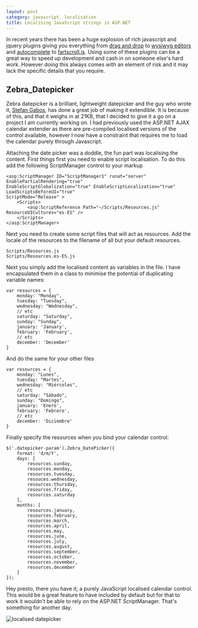 ```yaml
---
layout: post
category: javascript, localisation
title: Localising JavaScript strings in ASP.NET
---
```


In recent years there has been a huge explosion of rich javascript and jquery plugins giving you everything from [drag and drop][1] to [wysiwyg editors][2] and [autocomplete][3] to [fartscroll.js][4]. Using some of these plugins can be a great way to speed up development and cash in on someone else's hard work. However doing this always comes with an element of risk and it may lack the specific details that you require.

<!--excerpt-->

## Zebra_Datepicker

Zebra datepicker is a brilliant, lightweight datepicker and the guy who wrote it, [Stefan Gabos](http://stefangabos.ro/ "stefan gabos"), has done a great job of making it extendible. It is because of this, and that it weighs in at 21KB, that I decided to give it a go on a project I am currently working on. I had previously used the ASP.NET AJAX calendar extender as there are pre-compiled localised versions of the control available, however I now have a constraint that requires me to load the calendar purely through Javascript.

Attaching the date picker was a doddle, the fun part was localising the content. First things first you need to enable script localisation. To do this add the following ScriptManager control to your markup

	<asp:ScriptManager ID="ScriptManager1" runat="server" EnablePartialRendering="true"
	EnableScriptGlobalization="true" EnableScriptLocalization="true" LoadScriptsBeforeUI="true"
	ScriptMode="Release" >
		<Scripts>
			<asp:ScriptReference Path="~/Scripts/Resources.js" ResourceUICultures="es-ES" />
		</Scripts>
	</asp:ScriptManager>

Next you need to create some script files that will act as resources. Add the locale of the resources to the filename of all but your default resources.

	Scripts/Resources.js
	Scripts/Resources.es-ES.js

Next you simply add the localised content as variables in the file. I have encapsulated them in a class to minimise the potential of duplicating variable names:

	var resources = {
		monday: "Monday",
		tuesday: "Tuesday",
		wednesday: "Wednesday",
		// etc
		saturday: "Saturday",
		sunday: "Sunday",
		january: 'January',
		february: 'February',
		// etc
		december: 'December'
	}

And do the same for your other files

	var resources = {
		monday: "Lunes",
		tuesday: "Martes",
		wednesday: "Miércoles",
		// etc
		saturday: "Sábado",
		sunday: "Domingo",
		january: 'Enero',
		february: 'Febrero',
		// etc
		december: 'Diciembre'
	}

Finally specify the resources when you bind your calendar control:

	$('.datepicker-param').Zebra_DatePicker({
		format: 'd/m/Y',
		days: [
			resources.sunday,
			resources.monday,
			resources.tuesday,
			resouces.wednesday,
			resources.thursday,
			resources.friday,
			resources.saturday
		],
		months: [
			resources.january,
			resources.february,
			resources.march,
			resources.april,
			resources.may,
			resources.june,
			resources.july,
			resources.august,
			resources.september,
			resources.october,
			resources.november,
			resources.december
		]
	});

Hey presto, there you have it; a purely JavaScript localised calendar control. This would be a great feature to have included by default but for that to work it wouldn't be able to rely on the ASP.NET ScriptManager. That's something for another day.

![localised datepicker][5]

   [1]: http://pep.briangonzalez.org/ "jquery.pep.js"
   [2]: http://imperavi.com/redactor/ "redactor" 
   [3]: https://github.com/MacsDickinson/jquery.autocomplete "jquery.autocomplete"
   [4]: http://theonion.github.io/fartscroll.js/ "fartscroll"
   [5]: /../images/localised_datepicker.png "Localised Zebra Date Picker"